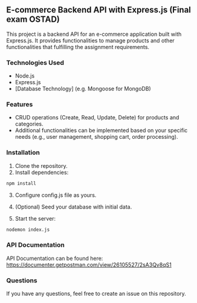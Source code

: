 ## E-commerce Backend API with Express.js (Final exam OSTAD)

This project is a backend API for an e-commerce application built with Express.js. It provides functionalities to manage products and other functionalities that fulfilling the assignment requirements.

### Technologies Used

* Node.js
* Express.js
* [Database Technology] (e.g. Mongoose for MongoDB)

### Features

* CRUD operations (Create, Read, Update, Delete) for products and categories.
* Additional functionalities can be implemented based on your specific needs (e.g., user management, shopping cart, order processing).

### Installation

1. Clone the repository.
2. Install dependencies:

```bash
npm install
```

3. Configure config.js file as yours.

4. (Optional) Seed your database with initial data.

5. Start the server:

```bash
nodemon index.js
```

### API Documentation
API Documentation can be found here: https://documenter.getpostman.com/view/26105527/2sA3Qv8qS1

### Questions

If you have any questions, feel free to create an issue on this repository.
